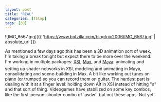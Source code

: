 ```yaml
---
layout: post
title: "REAL"
categories: [fStop]
tags: [3D]
---
```



![IMG_6567.jpg]({{ 'https://www.botzilla.com/blog/pix2006/IMG_6567.jpg' | absolute_url }})


As mentioned a few days ago this has been a 3D animation sort of week. I'm taking a break tonight but expect there to be more over the weekend. I'm working in multiple packages: <a href="http://www.softimage.com/">XSI,</a> <a href="http://www.autodesk.com/3dsmax">Max,</a> and <a href="http://www.autodesk.com/maya">Maya</a> &#151; animating and setting up shader networks in XSI, modeling and animating in Maya, consolidating and scene-building in Max. A bit like working out tunes on piano (or trumpet) so you can record them on guitar. The hardest part is dealing with it at a finger level: holding down Alt in XSI instead of hitting "s" and that sort of thing. Videogames have stabilized on some key combos, like the first-person-shooter combo of 'asdw' &#151; but not these apps. Not yet.
